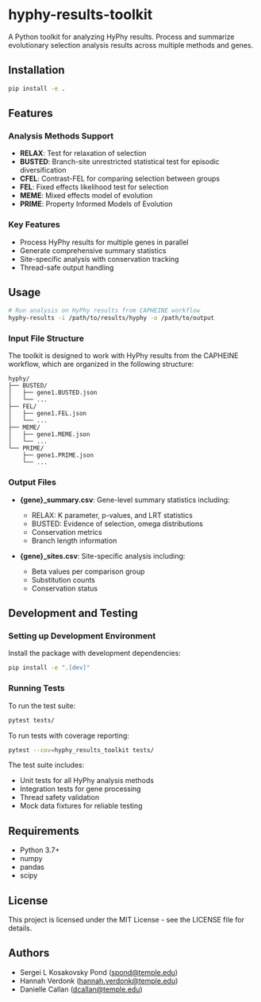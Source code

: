 # hyphy-results-toolkit
A Python toolkit for analyzing HyPhy results. Process and summarize evolutionary selection analysis results across multiple methods and genes.

## Installation

```bash
pip install -e .
```

## Features

### Analysis Methods Support
- **RELAX**: Test for relaxation of selection
- **BUSTED**: Branch-site unrestricted statistical test for episodic diversification
- **CFEL**: Contrast-FEL for comparing selection between groups
- **FEL**: Fixed effects likelihood test for selection
- **MEME**: Mixed effects model of evolution
- **PRIME**: Property Informed Models of Evolution

### Key Features
- Process HyPhy results for multiple genes in parallel
- Generate comprehensive summary statistics
- Site-specific analysis with conservation tracking
- Thread-safe output handling

## Usage

```bash
# Run analysis on HyPhy results from CAPHEINE workflow
hyphy-results -i /path/to/results/hyphy -o /path/to/output
```

### Input File Structure

The toolkit is designed to work with HyPhy results from the CAPHEINE workflow, which are organized in the following structure:

```
hyphy/
├── BUSTED/
│   ├── gene1.BUSTED.json
│   └── ...
├── FEL/
│   ├── gene1.FEL.json
│   └── ...
├── MEME/
│   ├── gene1.MEME.json
│   └── ...
└── PRIME/
    ├── gene1.PRIME.json
    └── ...
```

### Output Files
- **{gene}_summary.csv**: Gene-level summary statistics including:
  - RELAX: K parameter, p-values, and LRT statistics
  - BUSTED: Evidence of selection, omega distributions
  - Conservation metrics
  - Branch length information

- **{gene}_sites.csv**: Site-specific analysis including:
  - Beta values per comparison group
  - Substitution counts
  - Conservation status

## Development and Testing

### Setting up Development Environment

Install the package with development dependencies:

```bash
pip install -e ".[dev]"
```

### Running Tests

To run the test suite:

```bash
pytest tests/
```

To run tests with coverage reporting:

```bash
pytest --cov=hyphy_results_toolkit tests/
```

The test suite includes:
- Unit tests for all HyPhy analysis methods
- Integration tests for gene processing
- Thread safety validation
- Mock data fixtures for reliable testing

## Requirements

- Python 3.7+
- numpy
- pandas
- scipy

## License

This project is licensed under the MIT License - see the LICENSE file for details.

## Authors

- Sergei L Kosakovsky Pond (spond@temple.edu)
- Hannah Verdonk (hannah.verdonk@temple.edu)
- Danielle Callan (dcallan@temple.edu)
